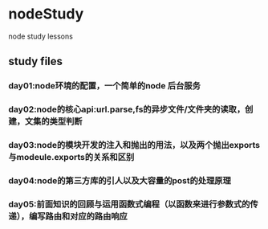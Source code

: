 # nodeStudy
node study lessons
## study files

### day01:node环境的配置，一个简单的node 后台服务

### day02:node的核心api:url.parse,fs的异步文件/文件夹的读取，创建，文集的类型判断

### day03:node的模块开发的注入和抛出的用法，以及两个抛出exports与modeule.exports的关系和区别

### day04:node的第三方库的引人以及大容量的post的处理原理

### day05:前面知识的回顾与运用函数式编程（以函数来进行参数式的传递），编写路由和对应的路由响应